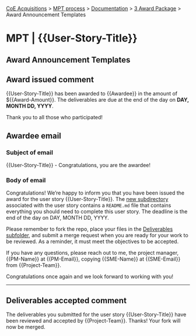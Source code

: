 [CoE Acquisitions](https://github.com/GSA/coe-acquisitions) > [MPT process](https://github.com/GSA/coe-mpt-process/) > [Documentation](https://github.com/GSA/coe-mpt-process/documentation/) > [3 Award Package](https://github.com/GSA/coe-mpt-process/documentation/3-award-package) > Award Announcement Templates

# MPT | {{User-Story-Title}}
## Award Announcement Templates

## Award issued comment

{{User-Story-Title}} has been awarded to {{Awardee}} in the amount of ${{Award-Amount}}. The deliverables are due at the end of the day on **DAY, MONTH DD, YYYY**.

Thank you to all those who participated!

## Awardee email

### Subject of email
{{User-Story-Title}} - Congratulations, you are the awardee!

### Body of email
Congratulations! We’re happy to inform you that you have been issued the award for the user story {{User-Story-Title}}. The [new subdirectory](URL) associated with the user story contains a `README.md` file that contains everything you should need to complete this user story. The deadline is the end of the day on DAY, MONTH DD, YYYY.

Please remember to fork the repo, place your files in the [Deliverables subfolder](URL), and submit a merge request when you are ready for your work to be reviewed. As a reminder, it must meet the objectives to be accepted.

If you have any questions, please reach out to me, the project manager, {{PM-Name}} at {{PM-Email}}, copying {{SME-Name}} at {{SME-Email}} from {{Project-Team}}.

Congratulations once again and we look forward to working with you!

--------------

## Deliverables accepted comment

The deliverables you submitted for the user story {{User-Story-Title}} have been reviewed and accepted by {{Project-Team}}. Thanks! Your fork will now be merged.
